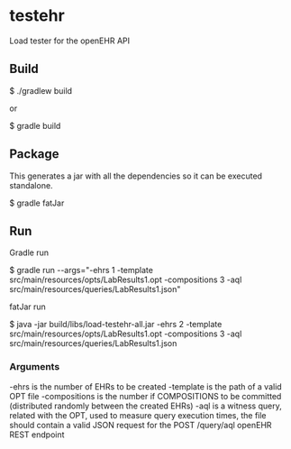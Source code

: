 # testehr

Load tester for the openEHR API

## Build

$ ./gradlew build

or

$ gradle build


## Package

This generates a jar with all the dependencies so it can be executed standalone.

$ gradle fatJar


## Run

Gradle run

$ gradle run --args="-ehrs 1 -template src/main/resources/opts/LabResults1.opt -compositions 3 -aql src/main/resources/queries/LabResults1.json"

fatJar run

$ java -jar build/libs/load-testehr-all.jar -ehrs 2 -template src/main/resources/opts/LabResults1.opt -compositions 3 -aql src/main/resources/queries/LabResults1.json

### Arguments

-ehrs is the number of EHRs to be created
-template is the path of a valid OPT file
-compositions is the number if COMPOSITIONS to be committed (distributed randomly between the created EHRs)
-aql is a witness query, related with the OPT, used to measure query execution times, the file should contain a valid JSON request for the POST /query/aql openEHR REST endpoint
